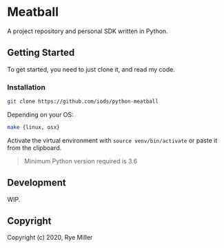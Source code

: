 Meatball
========

A project repository and personal SDK written in Python.


Getting Started
---------------

To get started, you need to just clone it, and read my code.

### Installation

```sh
git clone https://github.com/iods/python-meatball
```

Depending on your OS:

```sh
make {linux, osx}
```

Activate the virtual environment with `source venv/bin/activate` or paste it from the clipboard.

> Minimum Python version required is 3.6


Development
-----------

WIP.


Copyright
---------

Copyright (c) 2020, Rye Miller